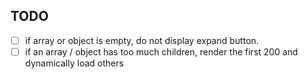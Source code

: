## TODO

- [ ] if array or object is empty, do not display expand button.
- [ ] if an array / object has too much children, render the first 200 and dynamically load others
